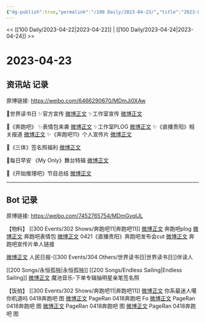 ```yaml
---
{"dg-publish":true,"permalink":"/100 Daily/2023-04-23/","title":"2023-04-23","created":"2023-04-24T10:54:54.967+08:00","updated":"2023-04-24T11:00:12.840+08:00"}
---
```



<< [[100 Daily/2023-04-22\|2023-04-22]] | [[100 Daily/2023-04-24\|2023-04-24]] >>

# 2023-04-23

## 资讯站 记录

原博链接: https://weibo.com/6466290670/MDmJi0XAw

🌟世界读书日
✨官方宣传 [微博正文](https://weibo.com/6466290670/4893636775121101)
✨工作室宣传 [微博正文](https://weibo.com/6466290670/4893691397276563)

🌟《奔跑吧》
✨表情包来袭 [微博正文](https://weibo.com/6466290670/4893714168152804)
✨工作室PLOG [微博正文](https://weibo.com/6466290670/4893664633687600)
✨《直播贵阳》相关报道 [微博正文](https://weibo.com/6466290670/4893646899381145)
✨《奔跑吧11》个人宣传片 [微博正文](https://weibo.com/6466290670/4893647247770404)

🌟《三体》签名照福利 [微博正文](https://weibo.com/6466290670/4893791612044969)

🌟每日早安
《My Only》舞台特辑 [微博正文](https://weibo.com/6466290670/4893603236676812)

🌟《开始推理吧》节目总结 [微博正文](https://weibo.com/6466290670/4893637320118624)

---
## Bot 记录

原博链接: https://weibo.com/7452765754/MDmGvqIJL

【物料】
[[300 Events/302 Shows/奔跑吧11\|奔跑吧11]]
[微博正文](http://weibo.com/7478855230/MDitLDSy3) 奔跑吧plog
[微博正文](http://weibo.com/5242381821/MDjvcmeT3) 奔跑吧表情包
[微博正文](https://weibo.com/6466290670/MDibnDmsN) 0421《直播贵阳》奔跑吧发布会cut
[微博正文](http://weibo.com/6466290670/MDibWwBr6) 奔跑吧宣传片单人链接

[微博正文](http://weibo.com/2803301701/MDhdQmiTV) 人民日报-[[300 Events/304 Others/世界读书日\|世界读书日]]伴读人

[[200 Songs/永恒孤独\|永恒孤独]] [[200 Songs/Endless Sailing\|Endless Sailing]]
[微博正文](http://weibo.com/7829964942/MDit85upq) 魔池音乐-下单专辑抽明星亲笔签名照

【饭拍】
[[300 Events/302 Shows/奔跑吧11\|奔跑吧11]]
[微博正文](http://weibo.com/7724525486/MDipPjUXx) 你系最迷人噶你机道吗 0418奔跑吧 图
[微博正文](http://weibo.com/7633014126/MDi0EibDb) PageRan 0418奔跑吧 Fo
[微博正文](http://weibo.com/7633014126/MDiBbtiiG) PageRan 0418奔跑吧 图
[微博正文](http://weibo.com/7633014126/MDiPzg076) PageRan 0418奔跑吧 图
[微博正文](http://weibo.com/7633014126/MDkhKA5q1) PageRan 0418奔跑吧 图

